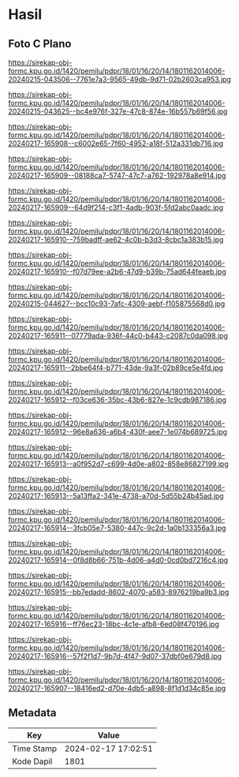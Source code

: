 # Hasil

## Foto C Plano

https://sirekap-obj-formc.kpu.go.id/1420/pemilu/pdpr/18/01/16/20/14/1801162014006-20240215-043506--7761e7a3-9565-49db-9d71-02b2603ca953.jpg

https://sirekap-obj-formc.kpu.go.id/1420/pemilu/pdpr/18/01/16/20/14/1801162014006-20240215-043625--bc4e976f-327e-47c8-874e-16b557b69f56.jpg

https://sirekap-obj-formc.kpu.go.id/1420/pemilu/pdpr/18/01/16/20/14/1801162014006-20240217-165908--c6002e65-7f60-4952-a18f-512a331db716.jpg

https://sirekap-obj-formc.kpu.go.id/1420/pemilu/pdpr/18/01/16/20/14/1801162014006-20240217-165909--08188ca7-5747-47c7-a762-192978a8e914.jpg

https://sirekap-obj-formc.kpu.go.id/1420/pemilu/pdpr/18/01/16/20/14/1801162014006-20240217-165909--64d9f214-c3f1-4adb-903f-5fd2abc0aadc.jpg

https://sirekap-obj-formc.kpu.go.id/1420/pemilu/pdpr/18/01/16/20/14/1801162014006-20240217-165910--759badff-ae62-4c0b-b3d3-8cbc1a383b15.jpg

https://sirekap-obj-formc.kpu.go.id/1420/pemilu/pdpr/18/01/16/20/14/1801162014006-20240217-165910--f07d79ee-a2b6-47d9-b39b-75ad644feaeb.jpg

https://sirekap-obj-formc.kpu.go.id/1420/pemilu/pdpr/18/01/16/20/14/1801162014006-20240215-044627--bcc10c93-7afc-4309-aebf-f105875568d0.jpg

https://sirekap-obj-formc.kpu.go.id/1420/pemilu/pdpr/18/01/16/20/14/1801162014006-20240217-165911--07779ada-936f-44c0-b443-c2087c0da098.jpg

https://sirekap-obj-formc.kpu.go.id/1420/pemilu/pdpr/18/01/16/20/14/1801162014006-20240217-165911--2bbe64f4-b771-43de-9a3f-02b89ce5e4fd.jpg

https://sirekap-obj-formc.kpu.go.id/1420/pemilu/pdpr/18/01/16/20/14/1801162014006-20240217-165912--f03ce636-35bc-43b6-827e-1c9cdb987186.jpg

https://sirekap-obj-formc.kpu.go.id/1420/pemilu/pdpr/18/01/16/20/14/1801162014006-20240217-165912--96e8a636-a6b4-430f-aee7-1e074b689725.jpg

https://sirekap-obj-formc.kpu.go.id/1420/pemilu/pdpr/18/01/16/20/14/1801162014006-20240217-165913--a0f952d7-c699-4d0e-a802-858e86827199.jpg

https://sirekap-obj-formc.kpu.go.id/1420/pemilu/pdpr/18/01/16/20/14/1801162014006-20240217-165913--5a13ffa2-341e-4738-a70d-5d55b24b45ad.jpg

https://sirekap-obj-formc.kpu.go.id/1420/pemilu/pdpr/18/01/16/20/14/1801162014006-20240217-165914--3fcb05e7-5380-447c-9c2d-1a0b133356a3.jpg

https://sirekap-obj-formc.kpu.go.id/1420/pemilu/pdpr/18/01/16/20/14/1801162014006-20240217-165914--0f8d8b66-751b-4d06-a4d0-0cd0bd7216c4.jpg

https://sirekap-obj-formc.kpu.go.id/1420/pemilu/pdpr/18/01/16/20/14/1801162014006-20240217-165915--bb7edadd-8602-4070-a583-8976219ba9b3.jpg

https://sirekap-obj-formc.kpu.go.id/1420/pemilu/pdpr/18/01/16/20/14/1801162014006-20240217-165916--ff76ec23-18bc-4c1e-afb8-6ed08f470196.jpg

https://sirekap-obj-formc.kpu.go.id/1420/pemilu/pdpr/18/01/16/20/14/1801162014006-20240217-165916--57f2f1d7-9b7d-4f47-9d07-37dbf0e679d8.jpg

https://sirekap-obj-formc.kpu.go.id/1420/pemilu/pdpr/18/01/16/20/14/1801162014006-20240217-165907--18416ed2-d70e-4db5-a898-8f1d1d34c85e.jpg


## Metadata

| Key        | Value               |
| ---------- | ------------------- |
| Time Stamp | 2024-02-17 17:02:51 |
| Kode Dapil | 1801                |



